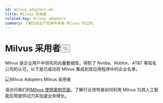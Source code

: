 ```yaml
---
id: milvus_adopters.md
title: Milvus 采用者
related_key: Milvus adopters
summary: 了解已在生产应用中采用 Milvus 的公司。
---
```

<h1 id="Milvus-Adopters" class="common-anchor-header">Milvus 采用者<button data-href="#Milvus-Adopters" class="anchor-icon" translate="no">
      <svg translate="no"
        aria-hidden="true"
        focusable="false"
        height="20"
        version="1.1"
        viewBox="0 0 16 16"
        width="16"
      >
        <path
          fill="#0092E4"
          fill-rule="evenodd"
          d="M4 9h1v1H4c-1.5 0-3-1.69-3-3.5S2.55 3 4 3h4c1.45 0 3 1.69 3 3.5 0 1.41-.91 2.72-2 3.25V8.59c.58-.45 1-1.27 1-2.09C10 5.22 8.98 4 8 4H4c-.98 0-2 1.22-2 2.5S3 9 4 9zm9-3h-1v1h1c1 0 2 1.22 2 2.5S13.98 12 13 12H9c-.98 0-2-1.22-2-2.5 0-.83.42-1.64 1-2.09V6.25c-1.09.53-2 1.84-2 3.25C6 11.31 7.55 13 9 13h4c1.45 0 3-1.69 3-3.5S14.5 6 13 6z"
        ></path>
      </svg>
    </button></h1><p>Milvus 是企业用户中领先的向量数据库，得到了 Nvidia、Roblox、AT&amp;T 等知名公司的认可。以下是已成功将 Milvus 集成到其应用程序中的企业名单。</p>
<p>
  
   <span class="img-wrapper"> <img translate="no" src="/docs/v2.6.x/assets/milvus-adopters.png" alt="Milvus Adopters" class="doc-image" id="milvus-adopters" />
   </span> <span class="img-wrapper"> <span>Milvus 采用者</span> </span></p>
<p>请访问我们的<a href="https://milvus.io/use-cases">Milvus 使用案例页面</a>，了解行业领导者如何利用 Milvus 为其人工智能应用提供动力并加速业务增长。</p>
